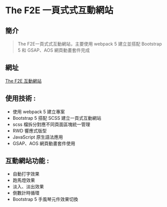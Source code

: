 # The F2E 一頁式式互動網站

## 簡介

> The F2E一頁式式互動網站，主要使用 webpack 5 建立並搭配 Bootstrap 5 和 GSAP、AOS 網頁動畫套件完成

## 網址 

[The F2E 互動網站](https://steven-1220.github.io/F2E-project-animation/)

## 使用技術 :
- 使用 webpack 5 建立專案
- Bootstrap 5 搭配 SCSS 建立一頁式互動網站
- scss 檔拆分對應不同頁面區塊統一管理
- RWD 響應式版型
- JavaScript 原生語法應用
- GSAP、AOS 網頁動畫套件使用

## 互動網站功能 :
- 自動打字效果
- 跑馬燈效果
- 淡入、淡出效果
- 倒數計時循環
- Bootstrap 5 手風琴元件效果切換

